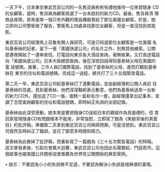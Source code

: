 一天下午，日本東京東武百貨公司的一名售貨員彬彬有禮地接待一位來買隨身
CD的女顧客。當時，售貨員為顧客挑選了一台未啟封的新力CD。最後，售貨員清
理商品發現，原來是將一個只有外觀的樣品機器賣給了那位美國女顧客。於是，她
立即向公司警衛做了報告，警衛馬上四處尋找那位女顧客，但是一直沒找到其蹤影。

東武百貨公司經理馬上召集有關人員研究，可是只知道那位女顧客是一位美國
名叫基泰絲的記者，留下一張「美國快遞公司」的名片之外，別無其他線索。公關
部連夜開始了一連串查找，打電話向東京各大酒店查詢，毫無結果。又打長途電話
向「美國快遞公司」日本大阪總部查詢，後在深夜回話得知基泰絲父母在美國的
電 話號碼。接著，工作人員打國際電話，找到了基泰絲的父母，進而打聽到基泰
絲在 東京的住址和電話號碼。完成這一過程，總共打了三十五個緊急電話。

第二天一早，東武百貨公司給基泰絲打了道歉電話，並由副經理和公關人員前
往基泰絲的住處，見到基泰絲，他們深深鞠躬表示歉意，他們為基泰絲送來一台新
的新力CD外，還加送了CD一張、蛋糕一盒和毛巾一套，副經理還拿出記事本，宣
讀了怎麼查詢顧客的住址和電話號碼，即時糾正失誤的全部記錄。

基泰絲由此深受感動，她本來是要把隨身CD送給日本的親戚作為見面禮的，但
買回家發現隨身CD有問題根本不能用，非常惱怒，立即寫了題為《笑臉背後的真面
目》的批評稿，準備第二天拿到東武百貨公司興師問罪。可是沒想到，東武百貨公
司竟然及時糾正了錯誤，並花了那麼多時間和精力。

基泰絲為此撕掉了批評稿，而重新寫了一篇題為《三十五次緊急電話》的特稿。
該文章發表後，引起社會廣大迴響，東武百貨公司也因此名聲鵲起，門庭若市。這
個故事也被美國公共關係協會推薦為世界性公關關係的典型案例。

• 啟示：不要認為小小的失誤微不足道，不要認為解決小失誤是很麻煩的事情。